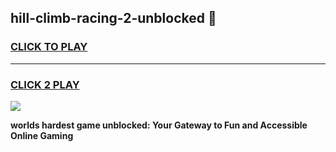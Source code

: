 
## hill-climb-racing-2-unblocked 👋
<h3>
<a href="https://premium.freeplayer.one?title=hill-climb-racing-2-unblocked&ref=14F">CLICK TO PLAY</a></h3>
<hr>

<h3>
<a href="https://premium.freeplayer.one?title=hill-climb-racing-2-unblocked&ref=14F">CLICK 2 PLAY</a>
  
</h3>

<a href="https://premium.freeplayer.one?title=hill-climb-racing-2-unblocked&ref=12F/"><img src="https://clearcache.store/games.png"></a>


**worlds hardest game unblocked: Your Gateway to Fun and Accessible Online Gaming**
